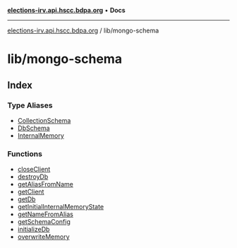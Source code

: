 [**elections-irv.api.hscc.bdpa.org**](../../README.md) • **Docs**

***

[elections-irv.api.hscc.bdpa.org](../../README.md) / lib/mongo-schema

# lib/mongo-schema

## Index

### Type Aliases

- [CollectionSchema](type-aliases/CollectionSchema.md)
- [DbSchema](type-aliases/DbSchema.md)
- [InternalMemory](type-aliases/InternalMemory.md)

### Functions

- [closeClient](functions/closeClient.md)
- [destroyDb](functions/destroyDb.md)
- [getAliasFromName](functions/getAliasFromName.md)
- [getClient](functions/getClient.md)
- [getDb](functions/getDb.md)
- [getInitialInternalMemoryState](functions/getInitialInternalMemoryState.md)
- [getNameFromAlias](functions/getNameFromAlias.md)
- [getSchemaConfig](functions/getSchemaConfig.md)
- [initializeDb](functions/initializeDb.md)
- [overwriteMemory](functions/overwriteMemory.md)
